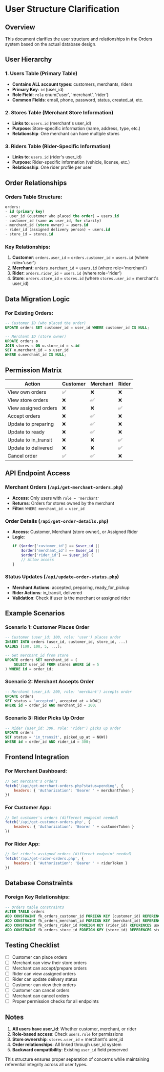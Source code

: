 # User Structure Clarification

## Overview
This document clarifies the user structure and relationships in the Orders system based on the actual database design.

## User Hierarchy

### 1. **Users Table** (Primary Table)
- **Contains ALL account types**: customers, merchants, riders
- **Primary Key**: `id` (user_id)
- **Role Field**: `role` enum('user', 'merchant', 'rider')
- **Common Fields**: email, phone, password, status, created_at, etc.

### 2. **Stores Table** (Merchant Store Information)
- **Links to**: `users.id` (merchant's user_id)
- **Purpose**: Store-specific information (name, address, type, etc.)
- **Relationship**: One merchant can have multiple stores

### 3. **Riders Table** (Rider-Specific Information)
- **Links to**: `users.id` (rider's user_id)
- **Purpose**: Rider-specific information (vehicle, license, etc.)
- **Relationship**: One rider profile per user

## Order Relationships

### Orders Table Structure:
```sql
orders:
- id (primary key)
- user_id (customer who placed the order) → users.id
- customer_id (same as user_id, for clarity)
- merchant_id (store owner) → users.id
- rider_id (assigned delivery person) → users.id
- store_id → stores.id
```

### Key Relationships:
1. **Customer**: `orders.user_id` = `orders.customer_id` = `users.id` (where role='user')
2. **Merchant**: `orders.merchant_id` = `users.id` (where role='merchant')
3. **Rider**: `orders.rider_id` = `users.id` (where role='rider')
4. **Store**: `orders.store_id` = `stores.id` (where `stores.user_id` = merchant's user_id)

## Data Migration Logic

### For Existing Orders:
```sql
-- Customer ID (who placed the order)
UPDATE orders SET customer_id = user_id WHERE customer_id IS NULL;

-- Merchant ID (store owner)
UPDATE orders o
JOIN stores s ON o.store_id = s.id
SET o.merchant_id = s.user_id
WHERE o.merchant_id IS NULL;
```

## Permission Matrix

| Action | Customer | Merchant | Rider |
|--------|----------|----------|-------|
| View own orders | ✅ | ❌ | ❌ |
| View store orders | ❌ | ✅ | ❌ |
| View assigned orders | ❌ | ❌ | ✅ |
| Accept orders | ❌ | ✅ | ❌ |
| Update to preparing | ❌ | ✅ | ❌ |
| Update to ready | ❌ | ✅ | ❌ |
| Update to in_transit | ❌ | ❌ | ✅ |
| Update to delivered | ❌ | ❌ | ✅ |
| Cancel order | ✅ | ✅ | ❌ |

## API Endpoint Access

### Merchant Orders (`/api/get-merchant-orders.php`)
- **Access**: Only users with `role = 'merchant'`
- **Returns**: Orders for stores owned by the merchant
- **Filter**: `WHERE merchant_id = user_id`

### Order Details (`/api/get-order-details.php`)
- **Access**: Customer, Merchant (store owner), or Assigned Rider
- **Logic**: 
  ```php
  if ($order['customer_id'] == $user_id || 
      $order['merchant_id'] == $user_id || 
      $order['rider_id'] == $user_id) {
      // Allow access
  }
  ```

### Status Updates (`/api/update-order-status.php`)
- **Merchant Actions**: accepted, preparing, ready_for_pickup
- **Rider Actions**: in_transit, delivered
- **Validation**: Check if user is the merchant or assigned rider

## Example Scenarios

### Scenario 1: Customer Places Order
```sql
-- Customer (user_id: 100, role: 'user') places order
INSERT INTO orders (user_id, customer_id, store_id, ...) 
VALUES (100, 100, 5, ...);

-- Get merchant_id from store
UPDATE orders SET merchant_id = (
    SELECT user_id FROM stores WHERE id = 5
) WHERE id = order_id;
```

### Scenario 2: Merchant Accepts Order
```sql
-- Merchant (user_id: 200, role: 'merchant') accepts order
UPDATE orders 
SET status = 'accepted', accepted_at = NOW() 
WHERE id = order_id AND merchant_id = 200;
```

### Scenario 3: Rider Picks Up Order
```sql
-- Rider (user_id: 300, role: 'rider') picks up order
UPDATE orders 
SET status = 'in_transit', picked_up_at = NOW() 
WHERE id = order_id AND rider_id = 300;
```

## Frontend Integration

### For Merchant Dashboard:
```javascript
// Get merchant's orders
fetch('/api/get-merchant-orders.php?status=pending', {
    headers: { 'Authorization': 'Bearer ' + merchantToken }
})
```

### For Customer App:
```javascript
// Get customer's orders (different endpoint needed)
fetch('/api/get-customer-orders.php', {
    headers: { 'Authorization': 'Bearer ' + customerToken }
})
```

### For Rider App:
```javascript
// Get rider's assigned orders (different endpoint needed)
fetch('/api/get-rider-orders.php', {
    headers: { 'Authorization': 'Bearer ' + riderToken }
})
```

## Database Constraints

### Foreign Key Relationships:
```sql
-- Orders table constraints
ALTER TABLE orders 
ADD CONSTRAINT fk_orders_customer_id FOREIGN KEY (customer_id) REFERENCES users(id),
ADD CONSTRAINT fk_orders_merchant_id FOREIGN KEY (merchant_id) REFERENCES users(id),
ADD CONSTRAINT fk_orders_rider_id FOREIGN KEY (rider_id) REFERENCES users(id),
ADD CONSTRAINT fk_orders_store_id FOREIGN KEY (store_id) REFERENCES stores(id);
```

## Testing Checklist

- [ ] Customer can place orders
- [ ] Merchant can view their store orders
- [ ] Merchant can accept/prepare orders
- [ ] Rider can view assigned orders
- [ ] Rider can update delivery status
- [ ] Customer can view their orders
- [ ] Customer can cancel orders
- [ ] Merchant can cancel orders
- [ ] Proper permission checks for all endpoints

## Notes

1. **All users have user_id**: Whether customer, merchant, or rider
2. **Role-based access**: Check `users.role` for permissions
3. **Store ownership**: `stores.user_id` = merchant's user_id
4. **Order relationships**: All linked through user_id system
5. **Backward compatibility**: Existing `user_id` field preserved

This structure ensures proper separation of concerns while maintaining referential integrity across all user types.
